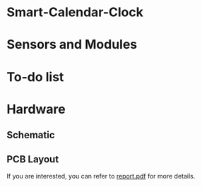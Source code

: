 # Smart-Calendar-Clock

# Sensors and Modules

# To-do list

# Hardware

## Schematic

## PCB Layout

If you are interested, you can refer to [report.pdf](https://github.com/genglinWang/Smart-Calendar-Clock/blob/main/Report.pdf) for more details.



